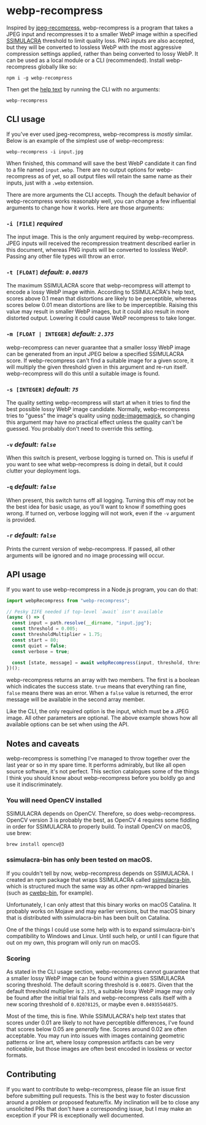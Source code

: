 # webp-recompress

Inspired by [jpeg-recompress](https://github.com/danielgtaylor/jpeg-archive#jpeg-recompress), webp-recompress is a program that takes a JPEG input and recompresses it to a smaller WebP image within a specified [SSIMULACRA](https://cloudinary.com/blog/detecting_the_psychovisual_impact_of_compression_related_artifacts_using_ssimulacra) threshold to limit quality loss. PNG inputs are also accepted, but they will be converted to lossless WebP with the most aggressive compression settings applied, rather than being converted to lossy WebP. It can be used as a local module or a CLI (recommended). Install webp-recompress globally like so:

```
npm i -g webp-recompress
```

Then get the [help text](https://github.com/malchata/webp-recompress/blob/master/src/lib/help-text.mjs) by running the CLI with no arguments:

```
webp-recompress
```

## CLI usage

If you've ever used jpeg-recompress, webp-recompress is _mostly_ similar. Below is an example of the simplest use of webp-recompress:

```
webp-recompress -i input.jpg
```

When finished, this command will save the best WebP candidate it can find to a file named `input.webp`. There are no output options for webp-recompress as of yet, so all output files will retain the same name as their inputs, just with a `.webp` extension.

There are more arguments the CLI accepts. Though the default behavior of webp-recompress works reasonably well, you can change a few influential arguments to change how it works. Here are those arguments:

### `-i [FILE]` _required_

The input image. This is the only argument required by webp-recompress. JPEG inputs will received the recompression treatment described earlier in this document, whereas PNG inputs will be converted to lossless WebP. Passing any other file types will throw an error.

### `-t [FLOAT]` _default: `0.00875`_

The maximum SSIMULACRA score that webp-recompress will attempt to encode a lossy WebP image within. According to SSIMULACRA's help text, scores above 0.1 mean that distortions are likely to be perceptible, whereas scores below 0.01 mean distortions are like to be imperceptible. Raising this value may result in smaller WebP images, but it could also result in more distorted output. Lowering it could cause WebP recompress to take longer.

### `-m [FLOAT | INTEGER]` _default: `2.375`_

webp-recompress can never guarantee that a smaller lossy WebP image can be generated from an input JPEG below a specified SSIMULACRA score. If webp-recompress can't find a suitable image for a given score, it will multiply the given threshold given in this argument and re-run itself. webp-recompress will do this until a suitable image is found.

### `-s [INTEGER]` _default: `75`_

The quality setting webp-recompress will start at when it tries to find the best possible lossy WebP image candidate. Normally, webp-recompress tries to "guess" the image's quality using [node-imagemagick](https://www.npmjs.com/package/imagemagick), so changing this argument may have no practical effect unless the quality can't be guessed. You probably don't need to override this setting.

### `-v` _default: `false`_

When this switch is present, verbose logging is turned on. This is useful if you want to see what webp-recompress is doing in detail, but it could clutter your deployment logs.

### `-q` _default: `false`_

When present, this switch turns off all logging. Turning this off may not be the best idea for basic usage, as you'll want to know if something goes wrong. If turned on, verbose logging will not work, even if the `-v` argument is provided.

### `-r` _default: `false`_

Prints the current version of webp-recompress. If passed, all other arguments will be ignored and no image processing will occur.

## API usage

If you want to use webp-recompress in a Node.js program, you can do that:

```javascript
import webpRecompress from "webp-recompress";

// Pesky IIFE needed if top-level `await` isn't available
(async () => {
  const input = path.resolve(__dirname, "input.jpg");
  const threshold = 0.005;
  const thresholdMultiplier = 1.75;
  const start = 80;
  const quiet = false;
  const verbose = true;

  const [state, message] = await webpRecompress(input, threshold, thresholdMultiplier, start, quiet, verbose);
})();
```

webp-recompress returns an array with two members. The first is a boolean which indicates the success state. `true` means that everything ran fine, `false` means there was an error. When a `false` value is returned, the error message will be available in the second array member.

Like the CLI, the only required option is the input, which must be a JPEG image. All other parameters are optional. The above example shows how all available options can be set when using the API.

## Notes and caveats

webp-recompress is something I've managed to throw together over the last year or so in my spare time. It performs admirably, but like all open source software, it's not perfect. This section catalogues some of the things I think you should know about webp-recompress before you boldly go and use it indiscriminately.

### You will need OpenCV installed

SSIMULACRA depends on OpenCV. Therefore, so does webp-recompress. OpenCV version 3 is probably the best, as OpenCV 4 requires some fiddling in order for SSIMULACRA to properly build. To install OpenCV on macOS, use brew:

```
brew install opencv@3
```

### ssimulacra-bin has only been tested on macOS.

If you couldn't tell by now, webp-recompress depends on SSIMULACRA. I created an npm package that wraps SSIMULACRA called [ssimulacra-bin](https://www.npmjs.com/package/ssimulacra-bin), which is structured much the same way as other npm-wrapped binaries (such as [cwebp-bin](https://www.npmjs.com/package/cwebp-bin), for example).

Unfortunately, I can only attest that this binary works on macOS Catalina. It probably works on Mojave and may earlier versions, but the macOS binary that is distributed with ssimulacra-bin has been built on Catalina.

One of the things I could use some help with is to expand ssimulacra-bin's compatibility to Windows and Linux. Until such help, or until I can figure that out on my own, this program will only run on macOS.

### Scoring

As stated in the CLI usage section, webp-recompress cannot guarantee that a smaller lossy WebP image can be found within a given SSIMULACRA scoring threshold. The default scoring threshold is `0.00875`. Given that the default threshold multiplier is `2.375`, a suitable lossy WebP image may only be found after the initial trial fails and webp-recompress calls itself with a new scoring threshold of `0.02078125`, or maybe even `0.04935546875`.

Most of the time, this is fine. While SSIMULACRA's help text states that scores under 0.01 are likely to not have perceptible differences, I've found that scores below 0.05 are _generally_ fine. Scores around 0.02 are often acceptable. You may run into issues with images containing geometric patterns or line art, where lossy compression artifacts can be very noticeable, but those images are often best encoded in lossless or vector formats.

## Contributing

If you want to contribute to webp-recompress, please file an issue first before submitting pull requests. This is the best way to foster discussion around a problem or proposed feature/fix. My inclination will be to close any unsolicited PRs that don't have a corresponding issue, but I may make an exception if your PR is exceptionally well documented.

